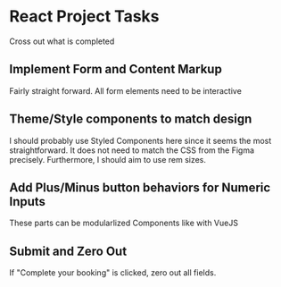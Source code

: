 # React Project Tasks

Cross out what is completed

## Implement Form and Content Markup

Fairly straight forward. All form elements need to be interactive

## Theme/Style components to match design

I should probably use Styled Components here since it seems the most straightforward. It does not need to match the CSS from the Figma precisely. Furthermore, I should aim to use rem sizes.

## Add Plus/Minus button behaviors for Numeric Inputs

These parts can be modularlized Components like with VueJS

## Submit and Zero Out

If "Complete your booking" is clicked, zero out all fields.